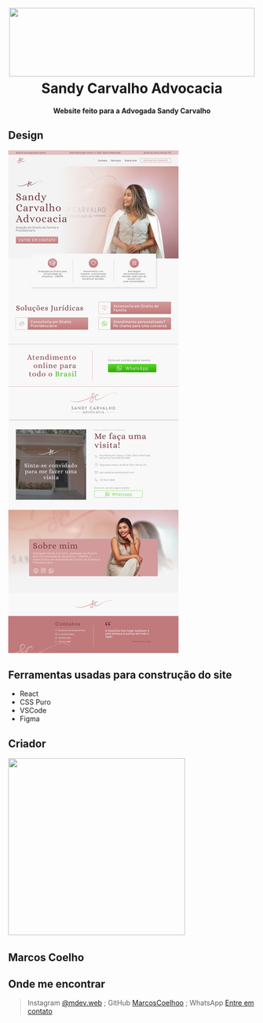 
<h1 align="center">
  <br>
  <a href="https://sandycarvalhoadv.com/" target="_blank"><img src="https://i.ibb.co/cN17KFD/image.png" alt="" width="500" height="140"></a>
  <br>
  Sandy Carvalho Advocacia
  <br>
</h1>

<h4 align="center">Website feito para a Advogada Sandy Carvalho</h4>

## Design

![page website sandy carvalho](./image-full-page.png)


## Ferramentas usadas para construção do site

- React
- CSS Puro
- VSCode
- Figma

## Criador

<a href="https://github.com/MarcosCoelhoo" target="_blank"><img src="https://avatars.githubusercontent.com/u/101224501?v=4" alt="" width="360" height="360"></a>

<h2>Marcos Coelho</h2>

## Onde me encontrar

> Instagram [@mdev.web](https://www.instagram.com/mdev.web/) ;
> GitHub [MarcosCoelhoo](https://github.com/MarcosCoelhoo) ;
> WhatsApp [Entre em contato](https://api.whatsapp.com/send?phone=5591985426763&text=Ol%C3%A1,%20vim%20pelo%20Github!)

